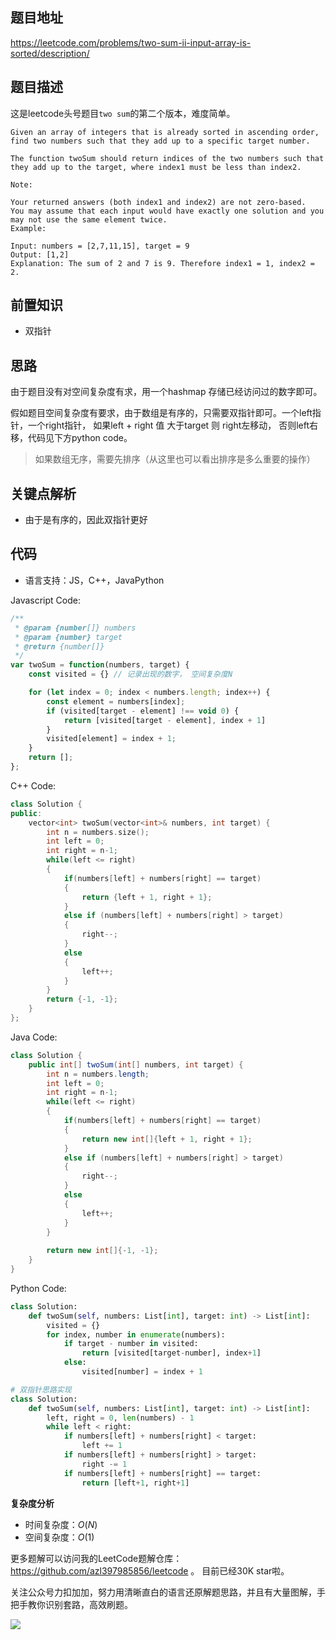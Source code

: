 
## 题目地址
https://leetcode.com/problems/two-sum-ii-input-array-is-sorted/description/

## 题目描述

这是leetcode头号题目`two sum`的第二个版本，难度简单。

```
Given an array of integers that is already sorted in ascending order, find two numbers such that they add up to a specific target number.

The function twoSum should return indices of the two numbers such that they add up to the target, where index1 must be less than index2.

Note:

Your returned answers (both index1 and index2) are not zero-based.
You may assume that each input would have exactly one solution and you may not use the same element twice.
Example:

Input: numbers = [2,7,11,15], target = 9
Output: [1,2]
Explanation: The sum of 2 and 7 is 9. Therefore index1 = 1, index2 = 2.

```

## 前置知识

- 双指针

## 思路

由于题目没有对空间复杂度有求，用一个hashmap  存储已经访问过的数字即可。

假如题目空间复杂度有要求，由于数组是有序的，只需要双指针即可。一个left指针，一个right指针，
如果left + right 值 大于target 则 right左移动， 否则left右移，代码见下方python code。

> 如果数组无序，需要先排序（从这里也可以看出排序是多么重要的操作）


## 关键点解析

- 由于是有序的，因此双指针更好


## 代码

* 语言支持：JS，C++，JavaPython

Javascript Code:

```js
/**
 * @param {number[]} numbers
 * @param {number} target
 * @return {number[]}
 */
var twoSum = function(numbers, target) {
    const visited = {} // 记录出现的数字， 空间复杂度N

    for (let index = 0; index < numbers.length; index++) {
        const element = numbers[index];
        if (visited[target - element] !== void 0) {
            return [visited[target - element], index + 1]
        }
        visited[element] = index + 1;
    }
    return [];
};
```

C++ Code:

```c++
class Solution {
public:
    vector<int> twoSum(vector<int>& numbers, int target) {
        int n = numbers.size();
        int left = 0;
        int right = n-1;
        while(left <= right)
        {
            if(numbers[left] + numbers[right] == target)
            {
                return {left + 1, right + 1};
            }
            else if (numbers[left] + numbers[right] > target)
            {
                right--;
            }
            else
            {
                left++;
            }
        }
        return {-1, -1};
    }
};
```

Java Code:

```java
class Solution {
    public int[] twoSum(int[] numbers, int target) {
        int n = numbers.length;
        int left = 0;
        int right = n-1;
        while(left <= right)
        {
            if(numbers[left] + numbers[right] == target)
            {
                return new int[]{left + 1, right + 1};
            }
            else if (numbers[left] + numbers[right] > target)
            {
                right--;
            }
            else
            {
                left++;
            }
        }
        
        return new int[]{-1, -1};
    }
}
```

Python Code:

```python
class Solution:
    def twoSum(self, numbers: List[int], target: int) -> List[int]:
        visited = {}
        for index, number in enumerate(numbers):
            if target - number in visited:
                return [visited[target-number], index+1]
            else:
                visited[number] = index + 1

# 双指针思路实现
class Solution:
    def twoSum(self, numbers: List[int], target: int) -> List[int]:
        left, right = 0, len(numbers) - 1
        while left < right:
            if numbers[left] + numbers[right] < target:
                left += 1
            if numbers[left] + numbers[right] > target:
                right -= 1
            if numbers[left] + numbers[right] == target:
                return [left+1, right+1]
```

**复杂度分析**
- 时间复杂度：$O(N)$
- 空间复杂度：$O(1)$

更多题解可以访问我的LeetCode题解仓库：https://github.com/azl397985856/leetcode  。 目前已经30K star啦。

关注公众号力扣加加，努力用清晰直白的语言还原解题思路，并且有大量图解，手把手教你识别套路，高效刷题。


![](https://tva1.sinaimg.cn/large/007S8ZIlly1gfcuzagjalj30p00dwabs.jpg)

